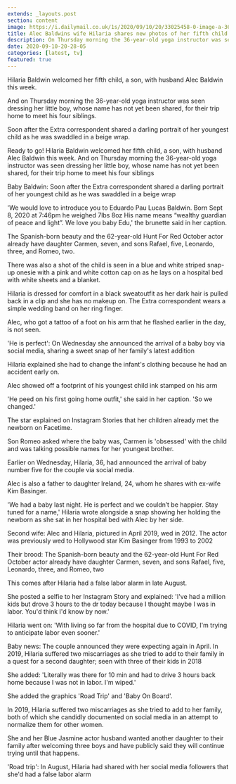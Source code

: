 ```yaml
---
extends: _layouts.post
section: content
image: https://i.dailymail.co.uk/1s/2020/09/10/20/33025458-0-image-a-36_1599765735447.jpg 
title: Alec Baldwins wife Hilaria shares new photos of her fifth child as well as his name 
description: On Thursday morning the 36-year-old yoga instructor was seen dressing her little boy, whose name has not yet been shared, for their trip home to meet his four siblings. 
date: 2020-09-10-20-28-05 
categories: [latest, tv] 
featured: true 
--- 
```

Hilaria Baldwin welcomed her fifth child, a son, with husband Alec Baldwin this week.

And on Thursday morning the 36-year-old yoga instructor was seen dressing her little boy, whose name has not yet been shared, for their trip home to meet his four siblings.

Soon after the Extra correspondent shared a darling portrait of her youngest child as he was swaddled in a beige wrap. 

Ready to go! Hilaria Baldwin welcomed her fifth child, a son, with husband Alec Baldwin this week. And on Thursday morning the 36-year-old yoga instructor was seen dressing her little boy, whose name has not yet been shared, for their trip home to meet his four siblings

Baby Baldwin: Soon after the Extra correspondent shared a darling portrait of her youngest child as he was swaddled in a beige wrap

'We would love to introduce you to Eduardo Pau Lucas Baldwin. Born Sept 8, 2020 at 7:46pm he weighed 7lbs 8oz His name means “wealthy guardian of peace and light”. We love you baby Edu,' the brunette said in her caption.

The Spanish-born beauty and the 62-year-old Hunt For Red October actor already have daughter Carmen, seven, and sons Rafael, five, Leonardo, three, and Romeo, two. 

There was also a shot of the child is seen in a blue and white striped snap-up onesie with a pink and white cotton cap on as he lays on a hospital bed with white sheets and a blanket.

Hilaria is dressed for comfort in a black sweatoutfit as her dark hair is pulled back in a clip and she has no makeup on. The Extra correspondent wears a simple wedding band on her ring finger. 

Alec, who got a tattoo of a foot on his arm that he flashed earlier in the day, is not seen.

'He is perfect': On Wednesday she announced the arrival of a baby boy via social media, sharing a sweet snap of her family's latest addition 

Hilaria explained she had to change the infant's clothing because he had an accident early on.

Alec showed off a footprint of his youngest child ink stamped on his arm 

'He peed on his first going home outfit,' she said in her caption. 'So we changed.' 

The star explained on Instagram Stories that her children already met the newborn on Facetime.

Son Romeo asked where the baby was, Carmen is 'obsessed' with the child and was talking possible names for her youngest brother.

Earlier on Wednesday, Hilaria, 36, had announced the arrival of baby number five for the couple via social media. 

Alec is also a father to daughter Ireland, 24, whom he shares with ex-wife Kim Basinger. 

'We had a baby last night. He is perfect and we couldn’t be happier. Stay tuned for a name,' Hilaria wrote alongside a snap showing her holding the newborn as she sat in her hospital bed with Alec by her side. 

Second wife: Alec and Hilaria, pictured in April 2019, wed in 2012. The actor was previously wed to Hollywood star Kim Basinger from 1993 to 2002

Their brood: The Spanish-born beauty and the 62-year-old Hunt For Red October actor already have daughter Carmen, seven, and sons Rafael, five, Leonardo, three, and Romeo, two

This comes after Hilaria had a false labor alarm in late August.

She posted a selfie to her Instagram Story and explained: 'I've had a million kids but drove 3 hours to the dr today because I thought maybe I was in labor. You'd think I'd know by now.'

Hilaria went on: 'With living so far from the hospital due to COVID, I'm trying to anticipate labor even sooner.'

Baby news: The couple announced they were expecting again in April. In 2019, Hilaria suffered two miscarriages as she tried to add to their family in a quest for a second daughter; seen with three of their kids in 2018

She added: 'Literally was there for 10 min and had to drive 3 hours back home because I was not in labor. I'm wiped.'

She added the graphics 'Road Trip' and 'Baby On Board'.

In 2019, Hilaria suffered two miscarriages as she tried to add to her family, both of which she candidly documented on social media in an attempt to normalize them for other women.  

She and her Blue Jasmine actor husband wanted another daughter to their family after welcoming three boys and have publicly said they will continue trying until that happens. 

'Road trip': In August, Hilaria had shared with her social media followers that she'd had a false labor alarm

